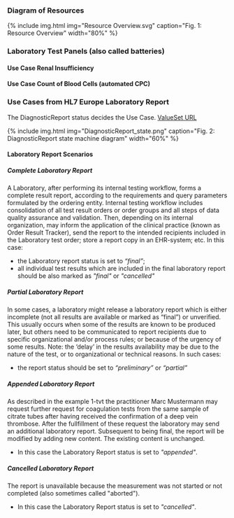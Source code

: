<!--  markdownlint-disable MD001 MD041 -->

### Diagram of Resources

{% include img.html img="Resource Overview.svg" caption="Fig. 1: Resource Overview" width="80%" %}

### Laboratory Test Panels (also called batteries)



#### Use Case Renal Insufficiency

#### Use Case Count of Blood Cells (automated CPC)

### Use Cases from HL7 Europe Laboratory Report

The DiagnosticReport status decides the Use Case. [ValueSet URL](http://hl7.org/fhir/diagnostic-report-status)

{% include img.html img="DiagnosticReport_state.png" caption="Fig. 2: DiagnosticReport state machine diagram" width="60%" %}

#### Laboratory Report Scenarios

##### Complete Laboratory Report

A Laboratory, after performing its internal testing workflow, forms a complete result report, according to the requirements and query parameters formulated by the ordering entity. Internal testing workflow includes consolidation of all test result orders or order groups and all steps of data quality assurance and validation.
Then, depending on its internal organization, may inform the application of the clinical practice (known as Order Result Tracker), send the report to the intended recipients included in the Laboratory test order; store a report copy in an EHR-system; etc.
In this case:

* the Laboratory report status is set to _“final”_;
* all individual test results which are included in the final laboratory report should be also marked as _"final"_ or _"cancelled"_

##### Partial Laboratory Report

In some cases, a laboratory might release a laboratory report which is either incomplete (not all results are available or marked as “final”) or unverified.
This usually occurs when some of the results are known to be produced later, but others need to be communicated to report recipients due to specific organizational and/or process rules; or because of the urgency of some results. Note: the ‘delay’ in the results availability may be due to the nature of the test, or to organizational or technical reasons.
In such cases:

* the report status should be set to _“preliminary”_ or _“partial”_

##### Appended Laboratory Report

As described in the example 1-tvt the practitioner Marc Mustermann may request further request for coagulation tests from the same sample of citrate tubes after having received the confirmation of a deep vein thrombose. After the fullfillment of these request the laboratory may send an additional laboratory report. Subsequent to being final, the report will be modified by adding new content. The existing content is unchanged.

* In this case the Laboratory Report status is set to _"appended"_.

##### Cancelled Laboratory Report

The report is unavailable because the measurement was not started or not completed (also sometimes called "aborted").

* In this case the Laboratory Report status is set to _"cancelled"_.
